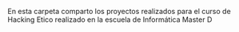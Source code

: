En esta carpeta comparto los proyectos realizados para el curso de Hacking Etico realizado en la escuela de Informática Master D

